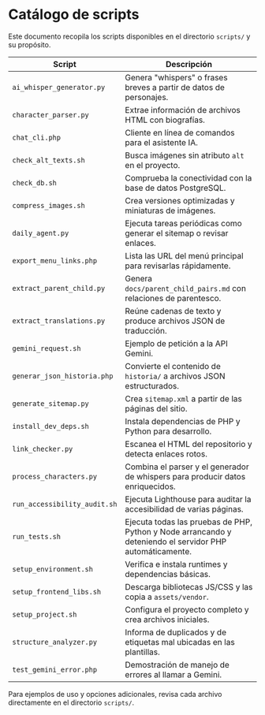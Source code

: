 # Catálogo de scripts

Este documento recopila los scripts disponibles en el directorio `scripts/` y su propósito.

| Script                       | Descripción                                                                    |
| ---------------------------- | ------------------------------------------------------------------------------ |
| `ai_whisper_generator.py`    | Genera "whispers" o frases breves a partir de datos de personajes.             |
| `character_parser.py`        | Extrae información de archivos HTML con biografías.                            |
| `chat_cli.php`               | Cliente en línea de comandos para el asistente IA.                             |
| `check_alt_texts.sh`         | Busca imágenes sin atributo `alt` en el proyecto.                              |
| `check_db.sh`                | Comprueba la conectividad con la base de datos PostgreSQL.                     |
| `compress_images.sh`         | Crea versiones optimizadas y miniaturas de imágenes.                           |
| `daily_agent.py`             | Ejecuta tareas periódicas como generar el sitemap o revisar enlaces.           |
| `export_menu_links.php`      | Lista las URL del menú principal para revisarlas rápidamente.                  |
| `extract_parent_child.py`    | Genera `docs/parent_child_pairs.md` con relaciones de parentesco.              |
| `extract_translations.py`    | Reúne cadenas de texto y produce archivos JSON de traducción.                  |
| `gemini_request.sh`          | Ejemplo de petición a la API Gemini.                                           |
| `generar_json_historia.php`  | Convierte el contenido de `historia/` a archivos JSON estructurados.           |
| `generate_sitemap.py`        | Crea `sitemap.xml` a partir de las páginas del sitio.                          |
| `install_dev_deps.sh`        | Instala dependencias de PHP y Python para desarrollo.                          |
| `link_checker.py`            | Escanea el HTML del repositorio y detecta enlaces rotos.                       |
| `process_characters.py`      | Combina el parser y el generador de whispers para producir datos enriquecidos. |
| `run_accessibility_audit.sh` | Ejecuta Lighthouse para auditar la accesibilidad de varias páginas.            |
| `run_tests.sh`               | Ejecuta todas las pruebas de PHP, Python y Node arrancando y deteniendo el servidor PHP automáticamente. |
| `setup_environment.sh`       | Verifica e instala runtimes y dependencias básicas.                            |
| `setup_frontend_libs.sh`     | Descarga bibliotecas JS/CSS y las copia a `assets/vendor`.                     |
| `setup_project.sh`           | Configura el proyecto completo y crea archivos iniciales.                      |
| `structure_analyzer.py`      | Informa de duplicados y de etiquetas mal ubicadas en las plantillas.           |
| `test_gemini_error.php`      | Demostración de manejo de errores al llamar a Gemini.                          |

Para ejemplos de uso y opciones adicionales, revisa cada archivo directamente en el directorio `scripts/`.
